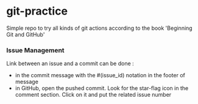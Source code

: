 # git-practice

Simple repo to try all kinds of git actions according to the book 'Beginning Git and GitHub'

### Issue Management
Link between an issue and a commit can be done :
- in the commit message with the #(issue_id) notation in the footer of message
- in GitHub, open the pushed commit. Look for the star-flag icon in the comment section. Click on it and put the related issue number
